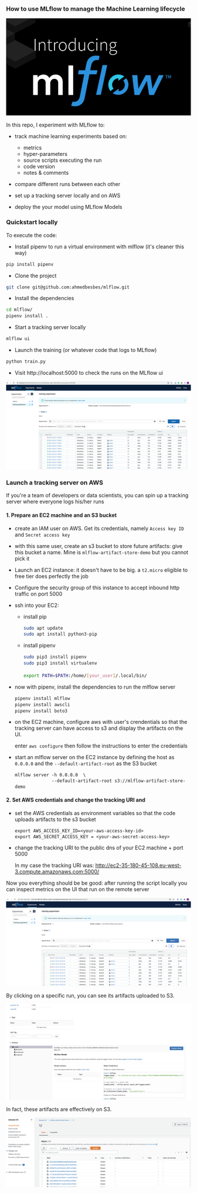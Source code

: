 ### How to use MLflow to manage the Machine Learning lifecycle

![](./images/mlflow.png)

In this repo, I experiment with MLflow to:

- track machine learning experiments based on:

  - metrics
  - hyper-parameters
  - source scripts executing the run
  - code version
  - notes & comments

- compare different runs between each other
- set up a tracking server locally and on AWS
- deploy the your model using MLflow Models

### Quickstart locally

To execute the code:

- Install pipenv to run a virtual environment with mlflow (it's cleaner this way)

```bash
pip install pipenv
```

- Clone the project

```bash
git clone git@github.com:ahmedbesbes/mlflow.git
```

- Install the dependencies

```bash
cd mlflow/
pipenv install .
```

- Start a tracking server locally

```bash
mlflow ui
```

- Launch the training (or whatever code that logs to MLflow)

```bash
python train.py
```

- Visit http://localhost:5000 to check the runs on the MLflow ui

![](./images/runs.png)

### Launch a tracking server on AWS

If you're a team of developers or data scientists, you can spin up a tracking server where everyone logs his/her runs

#### 1. Prepare an EC2 machine and an S3 bucket

- create an IAM user on AWS. Get its credentials, namely `Access key ID` and `Secret access key`

- with this same user, create an s3 bucket to store future artifacts: give this bucket a name.
  Mine is `mlflow-artifact-store-demo` but you cannot pick it

- Launch an EC2 instance: it doesn't have to be big. a `t2.micro` eligible to free tier does perfectly the job

- Configure the security group of this instance to accept inbound http traffic on port 5000

- ssh into your EC2:

  - install pip
    ```bash
    sudo apt update
    sudo apt install python3-pip
    ```
  - install pipenv

    ```bash
    sudo pip3 install pipenv
    sudo pip3 install virtualenv

    export PATH=$PATH:/home/[your_user]/.local/bin/
    ```

- now with pipenv, install the dependencies to run the mlflow server

  ```bash
  pipenv install mlflow
  pipenv install awscli
  pipenv install boto3
  ```

- on the EC2 machine, configure aws with user's crendentials so that the tracking server can have access to s3 and display the artifacts on the UI.

  enter `aws configure` then follow the instructions to enter the credentials

- start an mlflow server on the EC2 instance by defining the host as `0.0.0.0` and the `--default-artifact-root` as the S3 bucket

  ```shell
  mlflow server -h 0.0.0.0  \
                --default-artifact-root s3://mlflow-artifact-store-demo
  ```

#### 2. Set AWS credentials and change the tracking URI and

- set the AWS credentials as environment variables so that the code uploads artifacts to the s3 bucket

  ```shell
  export AWS_ACCESS_KEY_ID=<your-aws-access-key-id>
  export AWS_SECRET_ACCESS_KEY = <your-aws-secret-access-key>
  ```

- change the tracking URI to the public dns of your EC2 machine + port 5000

  In my case the tracking URI was: http://ec2-35-180-45-108.eu-west-3.compute.amazonaws.com:5000/

Now you everything should be be good: after running the script locally you can inspect metrics on the UI that run on the remote server

![](./images/runs-remote.png)

By clicking on a specific run, you can see its artifacts uploaded to S3.

![](./images/artifacts-s3.png)

In fact, these artifacts are effectively on S3.

![](./images/s3-console.png)
